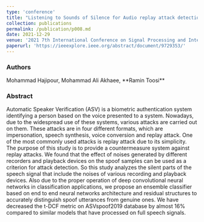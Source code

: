 ```yaml
---
type: 'conference'
title: "Listening to Sounds of Silence for Audio replay attack detection"
collection: publications
permalink: /publication/p008.md
date: 2021-12-29
venue: '2021 7th International Conference on Signal Processing and Intelligent Systems (ICSPIS)'
paperurl: 'https://ieeexplore.ieee.org/abstract/document/9729353/'
---
```


<h3> Authors </h3>
Mohammad Hajipour, Mohammad Ali Akhaee, **Ramin Toosi**

<h3> Abstract </h3>
Automatic Speaker Verification (ASV) is a biometric authentication system identifying a person based on the voice presented to a system. Nowadays, due to the widespread use of these systems, various attacks are carried out on them. These attacks are in four different formats, which are impersonation, speech synthesis, voice conversion and replay attack. One of the most commonly used attacks is replay attack due to its simplicity. The purpose of this study is to provide a countermeasure system against replay attacks. We found that the effect of noises generated by different recorders and playback devices on the spoof samples can be used as a criterion for attack detection. So this study analyzes the silent parts of the speech signal that include the noises of various recording and playback devices. Also due to the proper operation of deep convolutional neural networks in classification applications, we propose an ensemble classifier based on end to end neural networks architecture and residual structures to accurately distinguish spoof utterances from genuine ones. We have decreased the t-DCF metric on ASVspoof2019 database by almost 16% compared to similar models that have processed on full speech signals.